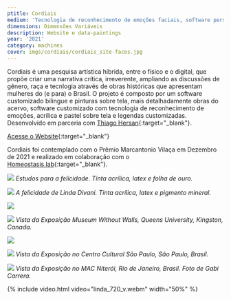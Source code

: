 ```yaml
---
ptitle: Cordiais
medium: 'Tecnologia de reconhecimento de emoções faciais, software personalizado e mídia mista'
dimensions: Dimensões Variáveis
description: Website e data-paintings
year: '2021'
category: machines
cover: imgs/cordiais/cordiais_site-faces.jpg
---
```

Cordiais é uma pesquisa artística híbrida, entre o físico e o digital, que propõe criar uma narrativa crítica, irreverente, ampliando as discussões de gênero, raça e tecnlogia através de obras históricas que apresentam mulheres do (e para) o Brasil. O projeto é composto por um software customizado bilingue e pinturas sobre tela, mais detalhadamente obras do acervo, software customizado com tecnologia de reconhecimento de emoções, acrílica e pastel sobre tela e legendas customizadas. Desenvolvido em parceria com [Thiago Hersan](https://thiagohersan.com/){:target="_blank"}.

[Acesse o Website](https://cordiais.marinagem.com/){:target="_blank"}

Cordiais foi contemplado com o Prêmio Marcantonio Vilaça em Dezembro de 2021 e realizado em colaboração com o [Homeostasis.lab](https://homeostasislab.org/){:target="_blank"}.

![]({{site.baseurl}}/imgs/cordiais/cordiais_Studies_for_Happiness.jpg)
_Estudos para a felicidade. Tinta acrílica, latex e folha de ouro._

![]({{site.baseurl}}/imgs/cordiais/cordiais_LindaDivani_Joy-01.jpg)
_A felicidade de Linda Divani. Tinta acrílica, latex e pigmento mineral._

![]({{site.baseurl}}/imgs/cordiais/cordiais_MWOW-15.jpg)

![]({{site.baseurl}}/imgs/cordiais/cordiais_MWOW-43.jpg)
_Vista da Exposição Museum Without Walls, Queens University, Kingston, Canada._

![]({{site.baseurl}}/imgs/cordiais/cordiais_ccsp-00.jpg)

![]({{site.baseurl}}/imgs/cordiais/cordiais_ccsp-01.jpg)
_Vista da Exposição no Centro Cultural São Paulo, São Paulo, Brasil._

![]({{site.baseurl}}/imgs/cordiais/cordiais_mac-00.jpg)
_Vista da Exposição no MAC Niterói, Rio de Janeiro, Brasil. Foto de Gabi Carrera._

{% include video.html video="linda_720_v.webm" width="50%" %}
